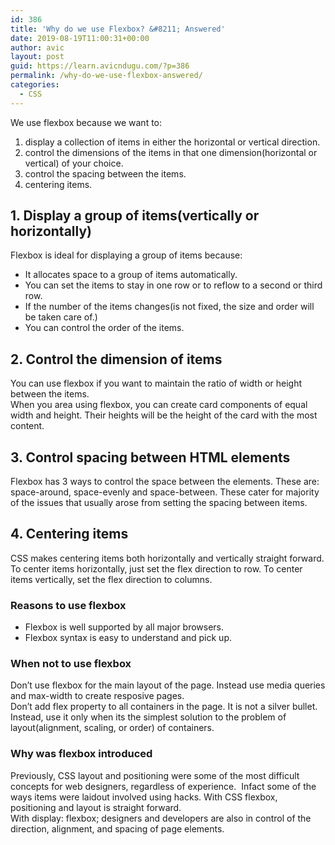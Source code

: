 ```yaml
---
id: 386
title: 'Why do we use Flexbox? &#8211; Answered'
date: 2019-08-19T11:00:31+00:00
author: avic
layout: post
guid: https://learn.avicndugu.com/?p=386
permalink: /why-do-we-use-flexbox-answered/
categories:
  - CSS
---
```

We use flexbox because we want to:

<li style="list-style-type: none;">
  <ol>
    <li>
      display a collection of items in either the horizontal or vertical direction.
    </li>
    <li>
      control the dimensions of the items in that one dimension(horizontal or vertical) of your choice.
    </li>
    <li>
      control the spacing between the items.
    </li>
    <li>
      centering items.
    </li>
  </ol>
</li>

<!--more-->

## 1. Display a group of items(vertically or horizontally)

Flexbox is ideal for displaying a group of items because:

<li style="list-style-type: none;">
  <ul>
    <li>
      It allocates space to a group of items automatically.
    </li>
    <li>
      You can set the items to stay in one row or to reflow to a second or third row.
    </li>
    <li>
      If the number of the items changes(is not fixed, the size and order will be taken care of.)
    </li>
    <li>
      You can control the order of the items.
    </li>
  </ul>
</li>

## 2. Control the dimension of items

You can use flexbox if you want to maintain the ratio of width or height between the items.  
When you area using flexbox, you can create card components of equal width and height. Their heights will be the height of the card with the most content.

## 3. Control spacing between HTML elements

Flexbox has 3 ways to control the space between the elements. These are: space-around, space-evenly and space-between. These cater for majority of the issues that usually arose from setting the spacing between items.

## 4. Centering items

CSS makes centering items both horizontally and vertically straight forward. To center items horizontally, just set the flex direction to row. To center items vertically, set the flex direction to columns.

### Reasons to use flexbox

<li style="list-style-type: none;">
  <ul>
    <li>
      Flexbox is well supported by all major browsers.
    </li>
    <li>
      Flexbox syntax is easy to understand and pick up.
    </li>
  </ul>
</li>

### When not to use flexbox

Don&#8217;t use flexbox for the main layout of the page. Instead use media queries and max-width to create resposive pages.  
Don&#8217;t add flex property to all containers in the page. It is not a silver bullet. Instead, use it only when its the simplest solution to the problem of layout(alignment, scaling, or order) of containers.

### Why was flexbox introduced

Previously, CSS layout and positioning were some of the most difficult concepts for web designers, regardless of experience.  Infact some of the ways items were laidout involved using hacks. With CSS flexbox, positioning and layout is straight forward.  
With display: flexbox; designers and developers are also in control of the direction, alignment, and spacing of page elements.